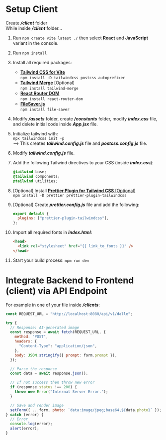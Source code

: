 # Setup Client

Create _**/client**_ folder</br>
While inside _**/client**_ folder...

1. Run `npm create vite latest ./` then select **React** and **JavaScript** variant in the console.

2. Run `npm install`

3. Install all required packages:

   - [**Tailwind CSS for Vite**](https://tailwindcss.com/docs/guides/vite)</br>
     `npm install -D tailwindcss postcss autoprefixer`
   - [**Tailwind Merge**](https://www.npmjs.com/package/tailwind-merge) [Optional]</br>
     `npm install tailwind-merge`
   - [**React Router DOM**](https://www.npmjs.com/package/react-router-dom)</br>
     `npm install react-router-dom`
   - [**FileSaver.js**](https://www.npmjs.com/package/file-saver)</br>
     `npm install file-saver`

4. Modify _**/assets**_ folder, create _**/constants**_ folder, modify _**index.css**_ file, and delete initial code inside _**App.jsx**_ file.

5. Initialize tailwind with:</br>
   `npx tailwindcss init -p`</br>
   --> This creates _**tailwind.config.js**_ file and _**postcss.config.js**_ file.

6. Modify _**tailwind.config.js**_ file.

7. Add the following Tailwind directives to your CSS (inside _**index.css**_):

   ```css
   @tailwind base;
   @tailwind components;
   @tailwind utilities;
   ```

8. [Optional] Install [**Prettier Plugin for Tailwind CSS** [Optional]](https://github.com/tailwindlabs/prettier-plugin-tailwindcss)</br>
   `npm install -D prettier prettier-plugin-tailwindcss`

9. [Optional] Create _**prettier.config.js**_ file and add the following:

   ```js
   export default {
     plugins: ["prettier-plugin-tailwindcss"],
   };
   ```

10. Import all required fonts in _**index.html**_:

    ```html
    <head>
      <link rel="stylesheet" href="{{ link_to_fonts }}" />
    </head>
    ```

11. Start your build process: `npm run dev`

# Integrate Backend to Frontend (client) via API Endpoint

For example in one of your file inside _**/clients**_:

```js
const REQUEST_URL = "http://localhost:8080/api/v1/dalle";

try {
  // Response: AI-generated image
  const response = await fetch(REQUEST_URL, {
    method: "POST",
    headers: {
      "Content-Type": "application/json",
    },
    body: JSON.stringify({ prompt: form.prompt }),
  });

  // Parse the response
  const data = await response.json();

  // If not success then throw new error
  if (response.status !== 200) {
    throw new Error("Internal Server Error.");
  }

  // Save and render image
  setForm({ ...form, photo: `data:image/jpeg;base64,${data.photo}` });
} catch (error) {
  // Error
  console.log(error);
  alert(error);
}
```
